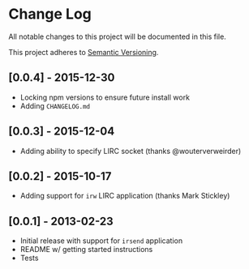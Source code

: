 # Change Log

All notable changes to this project will be documented in this file.

This project adheres to [Semantic Versioning](http://semver.org/).


## [0.0.4] - 2015-12-30

* Locking npm versions to ensure future install work
* Adding `CHANGELOG.md`

## [0.0.3] - 2015-12-04

* Adding ability to specify LIRC socket (thanks @wouterverweirder)

## [0.0.2] - 2015-10-17

* Adding support for `irw` LIRC application (thanks Mark Stickley)

## [0.0.1] - 2013-02-23

* Initial release with support for `irsend` application
* README w/ getting started instructions
* Tests

